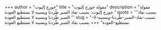 +++
author = "جورج إليوت"
title = "مقولة جورج إليوت"
description = "مقولة جورج إليوت: بسبب نفاذ الصبر طُردنا وبسببه لا نستطيع العودة."
quote = '''بسبب نفاذ الصبر طُردنا وبسببه لا نستطيع العودة.''' 
slug = "بسبب-نفاذ-الصبر-طُردنا-وبسببه-لا-نستطيع-العودة"
+++
بسبب نفاذ الصبر طُردنا وبسببه لا نستطيع العودة.
